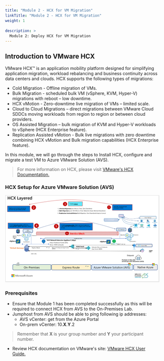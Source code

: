 ```yaml
---
title: "Module 2 - HCX for VM Migration"
linkTitle: "Module 2 - HCX for VM Migration"
weight: 1

description: >
  Module 2: Deploy HCX for VM Migration
---
```

## **Introduction to VMware HCX**

VMware HCX™ is an application mobility platform designed for simplifying application migration, workload rebalancing and business continuity across data centers and clouds. HCX supports the following types of migrations:

-   Cold Migration - Offline migration of VMs.
-   Bulk Migration - scheduled bulk VM (vSphere, KVM, Hyper-V) migrations with reboot – low downtime.
-   HCX vMotion - Zero-downtime live migration of VMs – limited scale.
-   Cloud to Cloud Migrations – direct migrations between VMware Cloud SDDCs moving workloads from region to region or between cloud providers.
-   OS Assisted Migration – bulk migration of KVM and Hyper-V workloads to vSphere (HCX Enterprise feature).
-   Replication Assisted vMotion - Bulk live migrations with zero downtime combining HCX vMotion and Bulk migration capabilities (HCX Enterprise feature).

In this module, we will go through the steps to Install HCX, configure and migrate a test VM to Azure VMware Solution (AVS).

>For more information on HCX, please visit [VMware's HCX Documentation.](https://www.vmware.com/products/hcx.html)

### **HCX Setup for Azure VMware Solution (AVS)**

![](Mod2MainPic1.png)

### **Prerequisites**

- Ensure that Module 1 has been completed successfully as this will be required to connect HCX from AVS to the On-Premises Lab. 
- Jumphost from AVS should be able to ping following ip addresses:
    -   AVS vCenter: get from the Azure Portal
    -   On-prem vCenter: 10.**X**.**Y**.2

> Remember that **X** is your group number and **Y** your participant number.

-   Review HCX documentation on VMware's site: [VMware HCX User Guide.](https://docs.vmware.com/en/VMware-HCX/4.0/hcx-user-guide/GUID-BFD7E194-CFE5-4259-B74B-991B26A51758.html)

